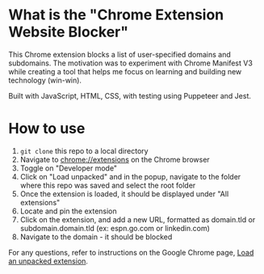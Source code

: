 # What is the "Chrome Extension Website Blocker"

This Chrome extension blocks a list of user-specified domains and subdomains. The motivation was to experiment with Chrome Manifest V3 while creating a tool that helps me focus on learning and building new technology (win-win).

Built with JavaScript, HTML, CSS, with testing using Puppeteer and Jest.


# How to use

1. `git clone` this repo to a local directory
2. Navigate to [chrome://extensions](chrome://extensions) on the Chrome browser
3. Toggle on "Developer mode"
4. Click on "Load unpacked" and in the popup, navigate to the folder where this repo was saved and select the root folder
5. Once the extension is loaded, it should be displayed under "All extensions"
6. Locate and pin the extension
7. Click on the extension, and add a new URL, formatted as domain.tld or subdomain.domain.tld (ex: espn.go.com or linkedin.com)
9. Navigate to the domain - it should be blocked

For any questions, refer to instructions on the Google Chrome page, [Load an unpacked extension](https://developer.chrome.com/docs/extensions/get-started/tutorial/hello-world#load-unpacked).
